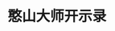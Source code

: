---
title: 憨山大师开示录
draft: false
# Section you want to display
section: hanshan
# Pages count
count: 5
# Options: card, plain and masonry.
style: masonry

weight: 2
widget:
  handler: pages

  # Options: sm, md, lg and xl. Default is md.
  width: 

  sidebar:
    # Options: left and right. Leave blank to hide.
    position:
    # Options: sm, md, lg and xl. Default is md.
    scale:

  background:
    # Options: primary, secondary, tertiary or any valid color value. Default is primary.
    color:
    image:
    # Options: auto, cover and contain. Default is auto.
    size:
    # Options: center, top, right, bottom, left.
    position:
    # Options: fixed, local, scroll.
    attachment: 
---